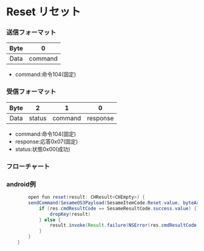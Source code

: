 # Reset リセット

### 送信フォーマット  

|  Byte  |      0       |
|:------:|:------------:|
| Data   |   command    |
 

- command:命令104(固定)


### 受信フォーマット  

|  Byte   | 2 | 1 | 0 |    
|:-------:|:------:|:---------:|:----------:|  
|  Data   | status | command | response  |  
- command:命令104(固定)
- response:応答0x07(固定)
- status:状態0x00(成功)
### フローチャート
<!-- ![icon](reset.svg) -->





### android例
``` java
        open fun reset(result: CHResult<CHEmpty>) {
        sendCommand(SesameOS3Payload(SesameItemCode.Reset.value, byteArrayOf()), DeviceSegmentType.cipher) { res ->
            if (res.cmdResultCode == SesameResultCode.success.value) {
                dropKey(result)
            } else {
                result.invoke(Result.failure(NSError(res.cmdResultCode.toString(), "CBCentralManager", res.cmdResultCode.toInt())))
            }
        }
    }
```
